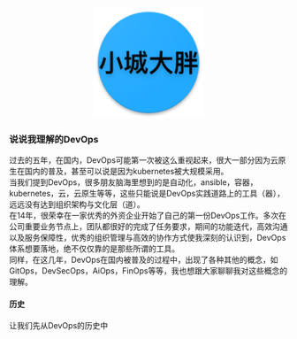 <p align="center">
   <img width="200" src="avatar.png">
</p>

### 说说我理解的DevOps

过去的五年，在国内，DevOps可能第一次被这么重视起来，很大一部分因为云原生在国内的普及，甚至可以说是因为kubernetes被大规模采用。  
当我们提到DevOps，很多朋友脑海里想到的是自动化，ansible，容器，kubernetes，云，云原生等等，这些只能说是DevOps实践道路上的工具（器），远远没有达到组织架构与文化层（道）。  
在14年，很荣幸在一家优秀的外资企业开始了自己的第一份DevOps工作。多次在公司重要业务节点上，团队都很好的完成了任务要求，期间的功能迭代，高效沟通以及服务保障性，优秀的组织管理与高效的协作方式使我深刻的认识到，DevOps体系想要落地，绝不仅仅靠的是那些所谓的工具。  
同样，在这几年，DevOps在国内被普及的过程中，出现了各种其他的概念，如GitOps，DevSecOps，AiOps，FinOps等等，我也想跟大家聊聊我对这些概念的理解。  

#### 历史
让我们先从DevOps的历史中